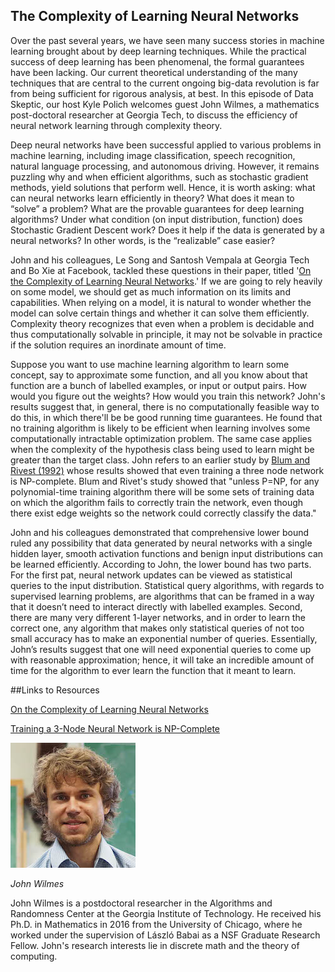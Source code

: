 ## The Complexity of Learning Neural Networks

Over the past several years, we have seen many success stories in machine learning brought about by deep learning techniques.  While the practical success of deep learning has been phenomenal, the formal guarantees have been lacking. Our current theoretical understanding of the many techniques that are central to the current ongoing big-data revolution is far from being sufficient for rigorous analysis, at best. In this episode of Data Skeptic, our host Kyle Polich welcomes guest John Wilmes, a mathematics post-doctoral researcher at Georgia Tech, to discuss the efficiency of neural network learning through complexity theory.

Deep neural networks have been successful applied to various problems in machine learning, including image classification, speech recognition, natural language processing, and autonomous driving. However, it remains puzzling why and when efficient algorithms, such as stochastic gradient methods, yield solutions that perform well. Hence, it is worth asking: what can neural networks learn efficiently in theory? What does it mean to “solve” a problem? What are the provable guarantees for deep learning algorithms? Under what condition (on input distribution, function) does Stochastic Gradient Descent work? Does it help if the data is generated by a neural networks? In other words, is the “realizable” case easier?

John and his colleagues, Le Song and Santosh Vempala at Georgia Tech and Bo Xie at Facebook, tackled these questions in their paper, titled '[On the Complexity of Learning Neural Networks](https://arxiv.org/pdf/1707.04615.pdf).' If we are going to rely heavily on some model, we should get as much information on its limits and capabilities. When relying on a model, it is natural to wonder whether the model can solve certain things and whether it can solve them efficiently. Complexity theory recognizes that even when a problem is decidable and thus computationally solvable in principle, it may not be solvable in practice if the solution requires an inordinate amount of time. 

Suppose you want to use machine learning algorithm to learn some concept, say to approximate some function, and all you know about that function are a bunch of labelled examples, or input or output pairs. How would you figure out the weights? How would you train this network? John's results suggest that, in general, there is no computationally feasible way to do this, in which there'll be be good running time guarantees. He found that no training algorithm is likely to be efficient when learning involves some computationally intractable optimization problem. The same case applies when the complexity of the hypothesis class being used to learn might be greater than the target class. John refers to an earlier study by [Blum and Rivest (1992)](https://people.csail.mit.edu/rivest/pubs/BR93.pdf) whose results showed that even training a three node network is NP-complete. Blum and Rivet's study showed that "unless P=NP, for any polynomial-time training algorithm there will be some sets of training data on which the algorithm fails to correctly train the network, even though there exist edge weights so the network could correctly classify the data."

John and his colleagues demonstrated that comprehensive lower bound ruled any possibility that data generated by neural networks with a single hidden layer, smooth activation functions and benign input distributions can be learned efficiently. According to John, the lower bound has two parts. For the first pat, neural network updates can be viewed as statistical queries to the input distribution. Statistical query algorithms, with regards to supervised learning problems, are algorithms that can be framed in a way that it doesn’t need to interact directly with labelled examples. Second, there are many very different 1-layer networks, and in order to learn the correct one, any algorithm that makes only statistical queries of not too small accuracy has to make an exponential number of queries. Essentially, John’s results suggest that one will need exponential queries to come up with reasonable approximation; hence, it will take an incredible amount of time for the algorithm to ever learn the function that it meant to learn.
 
##Links to Resources

[On the Complexity of Learning Neural Networks](https://arxiv.org/pdf/1707.04615.pdf)

[Training a 3-Node Neural Network is NP-Complete](https://people.csail.mit.edu/rivest/pubs/BR93.pdf)


<div class="row">
        <div class="col-xs-12 col-sm-3">
                <img alt="John Wilmes" src="src-the-complexity-of-learning-neural-networks/john-wilmes.jpg" />
                <br/>
                <p><i>John Wilmes</i></p>
        </div>
        <div class="col-xs-12 col-sm-9">
		John Wilmes is a postdoctoral researcher in the Algorithms and Randomness Center at the Georgia Institute of Technology. He received his Ph.D. in Mathematics in 2016 from the University of Chicago, where he worked under the supervision of László Babai as a NSF Graduate Research Fellow. John's research interests lie in discrete math and the theory of computing.
        </div>
</div>
